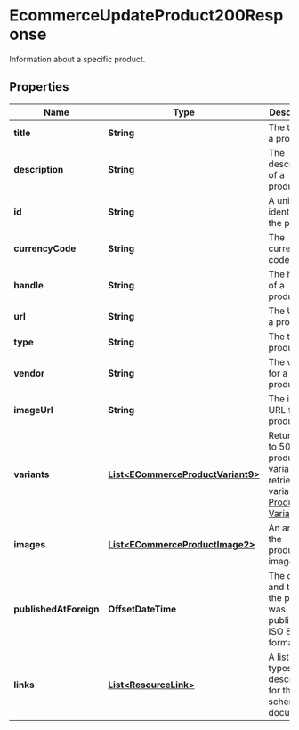 

# EcommerceUpdateProduct200Response

Information about a specific product.

## Properties

| Name | Type | Description | Notes |
|------------ | ------------- | ------------- | -------------|
|**title** | **String** | The title of a product. |  [optional] |
|**description** | **String** | The description of a product. |  [optional] |
|**id** | **String** | A unique identifier for the product. |  [optional] [readonly] |
|**currencyCode** | **String** | The currency code |  [optional] [readonly] |
|**handle** | **String** | The handle of a product. |  [optional] |
|**url** | **String** | The URL for a product. |  [optional] |
|**type** | **String** | The type of product. |  [optional] |
|**vendor** | **String** | The vendor for a product. |  [optional] |
|**imageUrl** | **String** | The image URL for a product. |  [optional] |
|**variants** | [**List&lt;ECommerceProductVariant9&gt;**](ECommerceProductVariant9.md) | Returns up to 50 of the product&#39;s variants. To retrieve all variants use [Product Variants](https://mailchimp.com/developer/marketing/api/ecommerce-product-variants/). |  [optional] |
|**images** | [**List&lt;ECommerceProductImage2&gt;**](ECommerceProductImage2.md) | An array of the product&#39;s images. |  [optional] |
|**publishedAtForeign** | **OffsetDateTime** | The date and time the product was published in ISO 8601 format. |  [optional] |
|**links** | [**List&lt;ResourceLink&gt;**](ResourceLink.md) | A list of link types and descriptions for the API schema documents. |  [optional] [readonly] |



